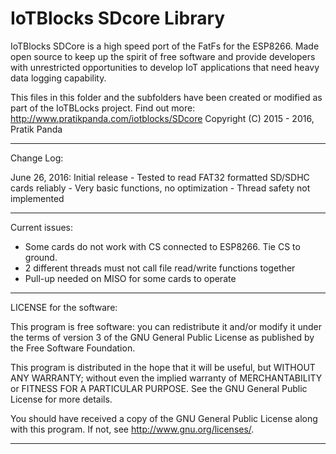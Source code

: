 # IoTBlocks SDcore Library
IoTBlocks SDCore is a high speed port of the FatFs for the ESP8266. Made open source to keep up the spirit of free software and provide developers with unrestricted opportunities to develop IoT applications that need heavy data logging capability.

This files in this folder and the subfolders have been created
or modified as part of the IoTBLocks project.
  Find out more:
  http://www.pratikpanda.com/iotblocks/SDcore
  Copyright (C) 2015 - 2016, Pratik Panda
________________________________________________________________________

Change Log:

 June 26, 2016: Initial release
                - Tested to read FAT32 formatted SD/SDHC cards reliably
                - Very basic functions, no optimization
                - Thread safety not implemented
________________________________________________________________________

Current issues:
- Some cards do not work with CS connected to ESP8266. Tie CS to ground.
- 2 different threads must not call file read/write functions together
- Pull-up needed on MISO for some cards to operate
_______________________________________________________________________

LICENSE for the software:

This program is free software: you can redistribute it and/or modify
it under the terms of version 3 of the GNU General Public License as
published by the Free Software Foundation.

This program is distributed in the hope that it will be useful,
but WITHOUT ANY WARRANTY; without even the implied warranty of
MERCHANTABILITY or FITNESS FOR A PARTICULAR PURPOSE.  See the
GNU General Public License for more details.

You should have received a copy of the GNU General Public License along
with this program.  If not, see <http://www.gnu.org/licenses/>.
________________________________________________________________________
